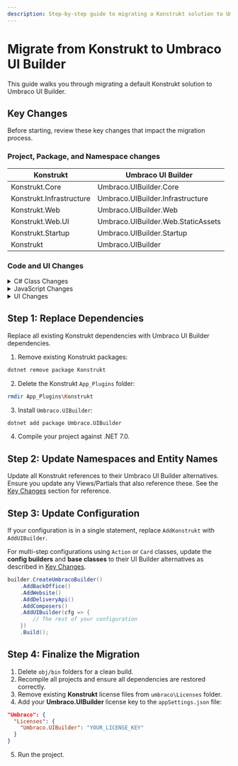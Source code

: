 ```yaml
---
description: Step-by-step guide to migrating a Konstrukt solution to Umbraco UI Builder.
---
```


# Migrate from Konstrukt to Umbraco UI Builder

This guide walks you through migrating a default Konstrukt solution to Umbraco UI Builder.

## Key Changes

Before starting, review these key changes that impact the migration process.

### Project, Package, and Namespace changes

| Konstrukt                       | Umbraco UI Builder                      |
| ------------------------------- | --------------------------------------- |
| Konstrukt.Core                  | Umbraco.UIBuilder.Core                  |
| Konstrukt.Infrastructure        | Umbraco.UIBuilder.Infrastructure        |
| Konstrukt.Web                   | Umbraco.UIBuilder.Web                   |
| Konstrukt.Web.UI                | Umbraco.UIBuilder.Web.StaticAssets      |
| Konstrukt.Startup               | Umbraco.UIBuilder.Startup               |
| Konstrukt                       | Umbraco.UIBuilder                       |

### Code and UI Changes

<details>

<summary>C# Class Changes</summary>

* Namespace changes as mentioned above.
* Most `Konstrukt`-prefixed classes have had the prefix removed.
  * Examples: `IKonstruktRepository` -> `IRepository`
  * Exceptions:
      * `KonstruktConfig` and `KonstruktConfigBuilder` now use a `UIBuilder` prefix.
      * `AddKonstrukt` extension for `IUmbracoBuilder` is now `AddUIBuilder`

</details>

<details>

<summary>JavaScript Changes</summary>

* All `Konstrukt` controllers are now under the `Umbraco.UIBuilder` namespace.
* All `Konstrukt` prefixed directives, services, and resources now use `uibuilder`.

</details>

<details>

<summary>UI Changes</summary>

* All static UI assets are now served via a Razor Compiled Library (RCL) instead of being stored in the `App_Plugins` folder.
* The `App_Plugins/Konstrukt` folder is now `App_Plugins/UmbracoUIBuilder`.

</details>

## Step 1: Replace Dependencies

Replace all existing Konstrukt dependencies with Umbraco UI Builder dependencies.

1. Remove existing Konstrukt packages:

```bash
dotnet remove package Konstrukt
```

2. Delete the Konstrukt `App_Plugins` folder:

```bash
rmdir App_Plugins\Konstrukt
```

3. Install `Umbraco.UIBuilder`:

```bash
dotnet add package Umbraco.UIBuilder
```

4. Compile your project against .NET 7.0.

## Step 2: Update Namespaces and Entity Names

Update all Konstrukt references to their Umbraco UI Builder alternatives. Ensure you update any Views/Partials that also reference these. See the [Key Changes](./#key-changes) section for reference.

## Step 3: Update Configuration

If your configuration is in a single statement, replace `AddKonstrukt` with `AddUIBuilder`.

For multi-step configurations using `Action` or `Card` classes, update the **config builders** and **base classes** to their UI Builder alternatives as described in [Key Changes](./#key-changes).

```csharp
builder.CreateUmbracoBuilder()
    .AddBackOffice()
    .AddWebsite()
    .AddDeliveryApi()
    .AddComposers()
    .AddUIBuilder(cfg => {
        // The rest of your configuration
    })
    .Build();
```

## Step 4: Finalize the Migration

1. Delete `obj/bin` folders for a clean build.
2. Recompile all projects and ensure all dependencies are restored correctly.
3. Remove existing **Konstrukt** license files from `umbraco\Licenses` folder.
4. Add your **Umbraco.UIBuilder** license key to the `appSettings.json` file:

```json
"Umbraco": {
  "Licenses": {
    "Umbraco.UIBuilder": "YOUR_LICENSE_KEY"
  }
}
```

5. Run the project.
